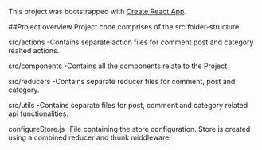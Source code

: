 This project was bootstrapped with [Create React App](https://github.com/facebookincubator/create-react-app).

##Project overview
Project code comprises of the src folder-structure.

src/actions
-Contains separate action files for comment post and category realted actions.

src/components
-Contains all the components relate to the Project

src/reducers
-Contains separate reducer files for comment, post and category.

src/utils
-Contains separate files for post, comment and category related api functionalities.

configureStore.js
-File containing the store configuration. Store is created using a combined reducer and thunk middleware.
